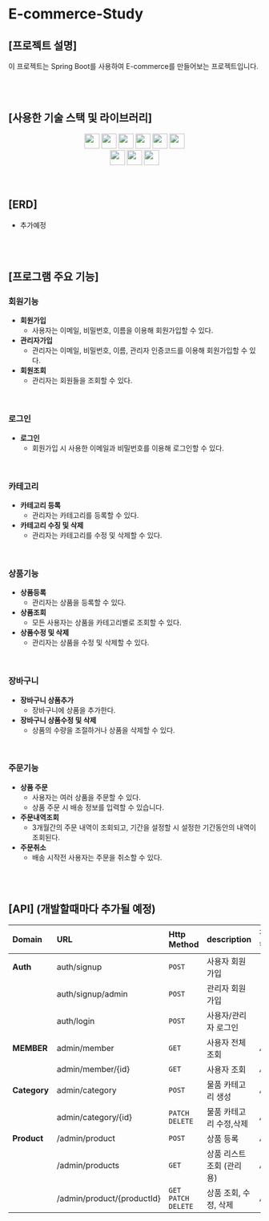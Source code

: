 # E-commerce-Study

## [프로젝트 설명]

이 프로젝트는 Spring Boot를 사용하여 E-commerce를 만들어보는 프로젝트입니다.

<br/>
<br/>

## [사용한 기술 스택 및 라이브러리]
<div align="center"> 
<img height="30" src="https://img.shields.io/badge/Spring%20Boot-6DB33F?style=flat-square&logo=Spring%20Boot&logoColor=white"/>
<img height="30" src="https://img.shields.io/badge/Spring%20Security-6DB33F?style=flat-square&logo=Spring%20Security&logoColor=white"/>
<img height="30" src="https://img.shields.io/badge/Java-007396?style=flat-square&logo=java&logoColor=white"/>
<img height="30" src="https://img.shields.io/badge/JWT-000000?style=flat-square&logo=JSON%20Web%20Tokens&logoColor=white"/>
<img height="30" src="https://img.shields.io/badge/Hibernate-59666C?style=flat-square&logo=Hibernate&logoColor=white"/>
<img height="30" src="https://img.shields.io/badge/JPA-007396?style=flat-square&logo=JPA&logoColor=white"/>
<br/>
<img height="30" src="https://img.shields.io/badge/Git-F05032?style=flat-square&logo=git&logoColor=white"/>
<img height="30" src="https://img.shields.io/badge/Postman-FF6C37?style=flat-square&logo=Postman&logoColor=white"/>
<img height="30" src="https://img.shields.io/badge/GitHub-black?style=flat-square&logo=GitHub&logoColor=white"/>
</div>

<br/>
<br/>

## [ERD]

- 추가예정



<br/>
<br/>

## [프로그램 주요 기능]

### 회원기능
- **회원가입**
  - 사용자는 이메일, 비밀번호, 이름을 이용해 회원가입할 수 있다. <!-- 휴대폰,주소 추가 -->
- **관리자가입**
  - 관리자는 이메일, 비밀번호, 이름, 관리자 인증코드를 이용해 회원가입할 수 있다.
- **회원조회**
  - 관리자는 회원들을 조회할 수 있다.
<!-- - **회원수정** -->
<!-- - 사용자는 휴대폰번호, 집주소를 언제든지 변경 가능하다. -->
<br/>

### 로그인
- **로그인**
  - 회원가입 시 사용한 이메일과 비밀번호를 이용해 로그인할 수 있다.
    
<br/>

### 카테고리
- **카테고리 등록**
  - 관리자는 카테고리를 등록할 수 있다.
- **카테고리 수징 및 삭제**
  - 관리자는 카테고리를 수정 및 삭제할 수 있다.
<br/>

### 상품기능
- **상품등록**
  - 관리자는 상품을 등록할 수 있다.
- **상품조회**
  - 모든 사용자는 상품을 카테고리별로 조회할 수 있다. <!-- 상세정보 포함 -->
- **상품수정 및 삭제**
  - 관리자는 상품을 수정 및 삭제할 수 있다.
 <!-- - 주문량이 많은 상품을 보여줄 수 있다. -->
<br/>

### 장바구니
- **장바구니 상품추가**
  - 장바구니에 상품을 추가한다.
- **장바구니 상품수정 및 삭제**
  - 상품의 수량을 조절하거나 상품을 삭제할 수 있다.
<br/>

### 주문기능
- **상품 주문**
  - 사용자는 여러 상품을 주문할 수 있다.
  - 상품 주문 시 배송 정보를 입력할 수 있습니다.
- **주문내역조회**
  - 3개월간의 주문 내역이 조회되고, 기간을 설정할 시 설정한 기간동안의 내역이 조회된다.
- **주문취소**
  - 배송 시작전 사용자는 주문을 취소할 수 있다.
 


<br/>
<br/>


## [API] (개발할때마다 추가될 예정)

| Domain       | URL                                                                          | Http Method | description   | 접근 권한 |
|:-------------|:-----------------------------------------------------------------------------|:------------|:--------------|:------|
| **Auth**     | auth/signup                                                                  | `POST`      | 사용자 회원가입      | -     |
|              | auth/signup/admin                                                            | `POST`      | 관리자 회원가입      | -     |
|              | auth/login                                                                   | `POST`      | 사용자/관리자 로그인   | -     |
| **MEMBER**   | admin/member                                                                 | `GET`       | 사용자 전체 조회     | ADMIN |
|              | admin/member/{id}                                                            | `GET`       | 사용자 조회        | ADMIN |
| **Category** | admin/category                                                               | `POST`      | 물품 카테고리 생성    | ADMIN |
|              | admin/category/{id}                                                          | `PATCH` `DELETE`    | 물품 카테고리 수정,삭제    | ADMIN |
| **Product**  | /admin/product                                                               | `POST`              | 상품 등록                 | ADMIN |
|              | /admin/products                                                              | `GET`              | 상품 리스트 조회 (관리용)   | ADMIN |
|              | /admin/product/{productId}                                                   | `GET` `PATCH` `DELETE`  | 상품 조회, 수정, 삭제  | ADMIN |
<!--
| **Product** | /product/list/{categoryId}                                                 | `GET`                       | 카테고리 별 상품 목록 조회   | -     |
|             | /product/best-list                                                         | `GET`                       | 베스트 상품 목록 조회      | -     |
|             | /product/{productId}                                                       | `GET`                       | 상품 상세 조회          | -     |
|             | /admin/product?productId={productId}&soldout={soldOutStatus}               | `PUT`                       | 상품 품절 여부 수정       | ADMIN |
|             | /admin/option/{optionId}                                                   | `GET` `PUT` `POST` `DELETE` | 상품 옵션 CRUD        | ADMIN |
|             | /admin/category/{categoryId}                                               | `GET` `PUT` `POST` `DELETE` | 상품 카테고리 CRUD      | ADMIN |
|             | /admin/option-category                                                     | `GET` `PUT` `POST` `DELETE` | 옵션 카테고리 CRUD      | ADMIN |
| **Order**   | /auth/pay/list?viewType={viewType}&startDate={startDate}&endDate={endDate} | `GET`                       | 구매 내역 조회          | USER  |
|             | /auth/order/elapsed-time/{orderId}                                         | `GET`                       | 주문 경과 시간 조회       | USER  |
|             | /auth/order/cancel/{orderId}                                               | `PATCH`                     | 주문 취소             | USER  |
|             | /admin/order/status/{orderId}                                              | `PATCH`                     | 주문 상태 변경          | ADMIN |
|             | /admin/order/cooking-time/{orderId}                                        | `PATCH`                     | 예상 조리 시간 선택       | ADMIN |
|             | /admin/order/receipt-status/{orderId}                                      | `PATCH`                     | 주문 수락 또는 거절       | ADMIN |
| **Cart**    | /auth/cart                                                                 | `GET`                       | 장바구니 상품 목록 조회     | USER  |
|             | /auth/cart/save                                                            | `POST`                      | 장바구니 상품 추가        | USER  |
|             | /auth/cart                                                                 | `POST` `DELETE`             | 장바구니 상품 수량 변경, 삭제 | USER  |
|             | /auth/pay                                                                  | `PUT`                       | 장바구니 전체 결제        | USER  |
| **Review**  | /auth/review                                                               | `POST`                      | 리뷰 등록             | USER  |
-->
<br/>

